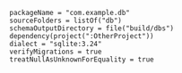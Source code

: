     packageName = "com.example.db"
    sourceFolders = listOf("db")
    schemaOutputDirectory = file("build/dbs")
    dependency(project(":OtherProject"))
    dialect = "sqlite:3.24"
    verifyMigrations = true
    treatNullAsUnknownForEquality = true
